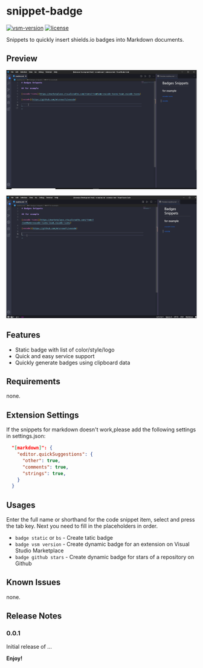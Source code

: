 # snippet-badge

[![vsm-version](https://img.shields.io/visual-studio-marketplace/v/alexzshl.badges-snippets?style=flat&label=VS%20Marketplace&logo=visual-studio-code)](https://marketplace.visualstudio.com/items?itemName=alexzshl.badges-snippets)
[![license](https://img.shields.io/github/license/alexzshl/vscode-badge-snippets?style=flat&color=lightgrey)](https://github.com/alexzshl/vscode-badge-snippets/blob/master/LICENSE)

Snippets to quickly insert shields.io badges into Markdown documents.

## Preview

![preview](images/preview_01.gif)

![preview](images/preview_02.gif)

## Features

- Static badge with list of color/style/logo
- Quick and easy service support
- Quickly generate badges using clipboard data

## Requirements

none.

## Extension Settings

If the snippets for markdown doesn't work,please add the following settings in settings.json:

```json
  "[markdown]": {
    "editor.quickSuggestions": {
      "other": true,
      "comments": true,
      "strings": true,
    }
  }
```

## Usages

Enter the full name or shorthand for the code snippet item, select and press the tab key. Next you need to fill in the placeholders in order.

- `badge static` or `bs` - Create tatic badge
- `badge vsm version` - Create dynamic badge for an extension on Visual Studio Marketplace
- `badge github stars` - Create dynamic badge for stars of a repository on Github

## Known Issues

none.

## Release Notes

### 0.0.1

Initial release of ...

**Enjoy!**
